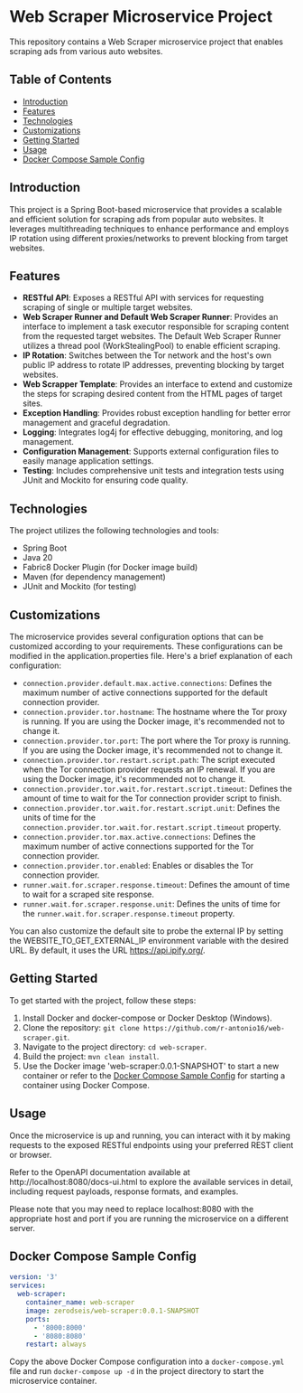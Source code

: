 # Web Scraper Microservice Project

This repository contains a Web Scraper microservice project that enables scraping ads from various auto websites.

## Table of Contents

- [Introduction](#introduction)
- [Features](#features)
- [Technologies](#technologies)
- [Customizations](#customizations)
- [Getting Started](#getting-started)
- [Usage](#usage)
- [Docker Compose Sample Config](#docker-compose-sample-config)

## Introduction

This project is a Spring Boot-based microservice that provides a scalable and efficient solution for scraping ads from popular auto websites. It leverages multithreading techniques to enhance performance and employs IP rotation using different proxies/networks to prevent blocking from target websites.

## Features

- **RESTful API**: Exposes a RESTful API with services for requesting scraping of single or multiple target websites.
- **Web Scraper Runner and Default Web Scraper Runner**: Provides an interface to implement a task executor responsible for scraping content from the requested target websites. The Default Web Scraper Runner utilizes a thread pool (WorkStealingPool) to enable efficient scraping.
- **IP Rotation**: Switches between the Tor network and the host's own public IP address to rotate IP addresses, preventing blocking by target websites.
- **Web Scrapper Template**: Provides an interface to extend and customize the steps for scraping desired content from the HTML pages of target sites.
- **Exception Handling**: Provides robust exception handling for better error management and graceful degradation.
- **Logging**: Integrates log4j for effective debugging, monitoring, and log management.
- **Configuration Management**: Supports external configuration files to easily manage application settings.
- **Testing**: Includes comprehensive unit tests and integration tests using JUnit and Mockito for ensuring code quality.

## Technologies

The project utilizes the following technologies and tools:

- Spring Boot
- Java 20
- Fabric8 Docker Plugin (for Docker image build)
- Maven (for dependency management)
- JUnit and Mockito (for testing)

## Customizations

The microservice provides several configuration options that can be customized according to your requirements. These configurations can be modified in the application.properties file. Here's a brief explanation of each configuration:

- `connection.provider.default.max.active.connections`: Defines the maximum number of active connections supported for the default connection provider.
- `connection.provider.tor.hostname`: The hostname where the Tor proxy is running. If you are using the Docker image, it's recommended not to change it.
- `connection.provider.tor.port`: The port where the Tor proxy is running. If you are using the Docker image, it's recommended not to change it.
- `connection.provider.tor.restart.script.path`: The script executed when the Tor connection provider requests an IP renewal. If you are using the Docker image, it's recommended not to change it.
- `connection.provider.tor.wait.for.restart.script.timeout`: Defines the amount of time to wait for the Tor connection provider script to finish.
- `connection.provider.tor.wait.for.restart.script.unit`: Defines the units of time for the `connection.provider.tor.wait.for.restart.script.timeout` property.
- `connection.provider.tor.max.active.connections`: Defines the maximum number of active connections supported for the Tor connection provider.
- `connection.provider.tor.enabled`: Enables or disables the Tor connection provider.
- `runner.wait.for.scraper.response.timeout`: Defines the amount of time to wait for a scraped site response.
- `runner.wait.for.scraper.response.unit`: Defines the units of time for the `runner.wait.for.scraper.response.timeout` property.

You can also customize the default site to probe the external IP by setting the WEBSITE_TO_GET_EXTERNAL_IP environment variable with the desired URL. By default, it uses the URL https://api.ipify.org/.


## Getting Started

To get started with the project, follow these steps:

1. Install Docker and docker-compose or Docker Desktop (Windows).
2. Clone the repository: `git clone https://github.com/r-antonio16/web-scraper.git`.
3. Navigate to the project directory: `cd web-scraper`.
4. Build the project: `mvn clean install`.
5. Use the Docker image 'web-scraper:0.0.1-SNAPSHOT' to start a new container or refer to the [Docker Compose Sample Config](#docker-compose-sample-config) for starting a container using Docker Compose.

## Usage

Once the microservice is up and running, you can interact with it by making requests to the exposed RESTful endpoints using your preferred REST client or browser. 

Refer to the OpenAPI documentation available at http://localhost:8080/docs-ui.html to explore the available services in detail, including request payloads, response formats, and examples.

Please note that you may need to replace localhost:8080 with the appropriate host and port if you are running the microservice on a different server.

## Docker Compose Sample Config

```yaml
version: '3'
services:
  web-scraper:
    container_name: web-scraper
    image: zerodseis/web-scraper:0.0.1-SNAPSHOT
    ports:
      - '8000:8000'
      - '8080:8080'
    restart: always
```

Copy the above Docker Compose configuration into a `docker-compose.yml` file and run `docker-compose up -d` in the project directory to start the microservice container.